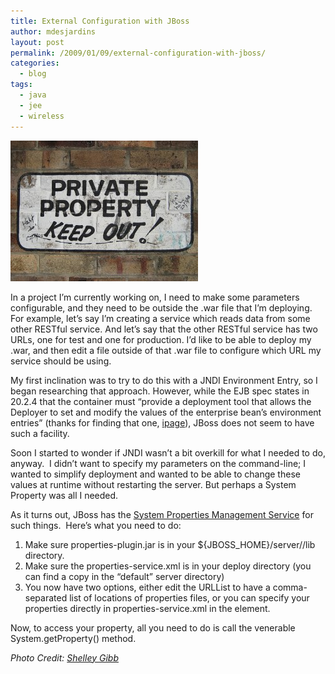 ```yaml
---
title: External Configuration with JBoss
author: mdesjardins
layout: post
permalink: /2009/01/09/external-configuration-with-jboss/
categories:
  - blog
tags:
  - java
  - jee
  - wireless
---
```

<img class="alignright size-medium wp-image-213" title="private-property" src="/assets/uploads/2009/01/private-property-300x225.jpg" alt="Private property sign" width="300" height="225" />

In a project I&#8217;m currently working on, I need to make some parameters configurable, and they need to be outside the .war file that I&#8217;m deploying. For example, let&#8217;s say I&#8217;m creating a service which reads data from some other RESTful service. And let&#8217;s say that the other RESTful service has two URLs, one for test and one for production. I&#8217;d like to be able to deploy my .war, and then edit a file outside of that .war file to configure which URL my service should be using.

My first inclination was to try to do this with a JNDI Environment Entry, so I began researching that approach. However, while the EJB spec states in 20.2.4 that the container must &#8220;provide a deployment tool that allows the Deployer to set and modify the values of the enterprise bean&#8217;s environment entries&#8221; (thanks for finding that one, [ipage][1]), JBoss does not seem to have such a facility.

Soon I started to wonder if JNDI wasn&#8217;t a bit overkill for what I needed to do, anyway.  I didn&#8217;t want to specify my parameters on the command-line; I wanted to simplify deployment and wanted to be able to change these values at runtime without restarting the server. But perhaps a System Property was all I needed.

As it turns out, JBoss has the [System Properties Management Service][2] for such things.  Here&#8217;s what you need to do:

1.  Make sure properties-plugin.jar is in your ${JBOSS_HOME}/server/<server>/lib directory.
2.  Make sure the properties-service.xml is in your deploy directory (you can find a copy in the &#8220;default&#8221; server directory)
3.  You now have two options, either edit the URLList to have a comma-separated list of locations of properties files, or you can specify your properties directly in properties-service.xml in the <attribute name=&#8221;Properties&#8221;> element.

Now, to access your property, all you need to do is call the venerable System.getProperty() method.

*Photo Credit: [Shelley Gibb][3]*

 [1]: http://www.jboss.com/?module=bb&op=viewtopic&t=58190
 [2]: http://docs.jboss.org/jbossas/jboss4guide/r3/html/ch10.html
 [3]: http://flickr.com/people/shelleygibb/